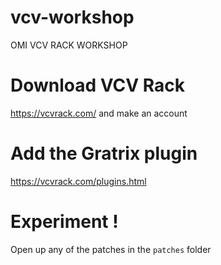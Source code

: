 # vcv-workshop
OMI VCV RACK WORKSHOP

# Download VCV Rack
https://vcvrack.com/ and make an account

# Add the Gratrix plugin
https://vcvrack.com/plugins.html

# Experiment !
Open up any of the patches in the `patches` folder

